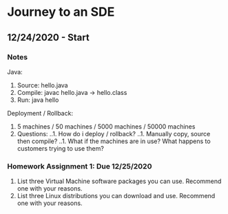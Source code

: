 # Journey to an SDE

## 12/24/2020 - Start

### Notes

Java:
1. Source: hello.java
1. Compile: javac hello.java -> hello.class
1. Run: java hello

Deployment / Rollback:
1. 5 machines / 50 machines / 5000 machines / 50000 machines
1. Questions:
..1. How do i deploy / rollback? 
..1. Manually copy, source then compile?
..1. What if the machines are in use? What happens to customers trying to use them?

### Homework Assignment 1: Due 12/25/2020
1. List three Virtual Machine software packages you can use. Recommend one with your reasons.
2. List three Linux distributions you can download and use. Recommend one with your reasons.
